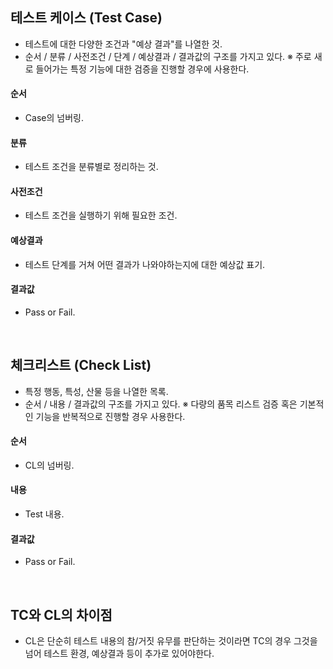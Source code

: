 ## 테스트 케이스 (Test Case)
- 테스트에 대한 다양한 조건과 "예상 결과"를 나열한 것.
- 순서 / 분류 / 사전조건 / 단계 / 예상결과 / 결과값의 구조를 가지고 있다.
※ 주로 새로 들어가는 특정 기능에 대한 검증을 진행할 경우에 사용한다.


#### 순서
- Case의 넘버링.

#### 분류
- 테스트 조건을 분류별로 정리하는 것.

#### 사전조건
- 테스트 조건을 실행하기 위해 필요한 조건.

#### 예상결과
- 테스트 단계를 거쳐 어떤 결과가 나와야하는지에 대한 예상값 표기.

#### 결과값
- Pass or Fail.


<br>


## 체크리스트 (Check List)
- 특정 행동, 특성, 산물 등을 나열한 목록.
- 순서 / 내용 / 결과값의 구조를 가지고 있다.
※ 다량의 품목 리스트 검증 혹은 기본적인 기능을 반복적으로 진행할 경우 사용한다.


#### 순서
- CL의 넘버링.

#### 내용
- Test 내용.

#### 결과값
- Pass or Fail.


<br>

## TC와 CL의 차이점
- CL은 단순히 테스트 내용의 참/거짓 유무를 판단하는 것이라면 TC의 경우 그것을 넘어 테스트 환경, 예상결과 등이 추가로 있어야한다.

